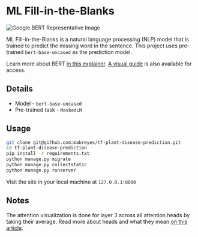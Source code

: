 # ML Fill-in-the-Blanks
![Google BERT Representative Image](https://cdn-images-1.medium.com/max/1000/1*-oQKmzvHrzqeSQEnM9f_kQ.png)

ML Fill-in-the-Blanks is a natural language processing (NLP) model that is trained to predict the missing word in the sentence. This project uses pre-trained `bert-base-uncased` as the prediction model. 

Learn more about BERT [in this explainer](https://towardsdatascience.com/bert-explained-state-of-the-art-language-model-for-nlp-f8b21a9b6270). [A visual guide](http://jalammar.github.io/a-visual-guide-to-using-bert-for-the-first-time/) is also available for access.


## Details
* Model - `bert-base-uncased`
* Pre-trained task - `MaskedLM`

## Usage
```bash
git clone git@github.com:mabreyes/tf-plant-disease-prediction.git
cd tf-plant-disease-prediction
pip install -r requirements.txt
python manage.py migrate
python manage.py collectstatic
python manage.py runserver
```
Visit the site in your local machine at `127.0.0.1:8000`

## Notes
The attention visualization is done for layer 3 across all attention heads by taking their average. Read more about heads and what they mean  [on this article](https://towardsdatascience.com/deconstructing-bert-part-2-visualizing-the-inner-workings-of-attention-60a16d86b5c1).